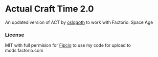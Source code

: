 # Actual Craft Time 2.0
An updated version of ACT by [osldgoth](https://github.com/osldgoth) to work with Factorio: Space Age

### License
MIT with full permision for [Fipcio](https://github.com/Fipcio112) to use my code for upload to mods.factorio.com
